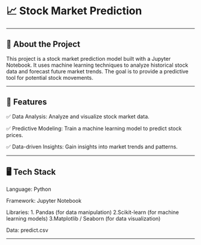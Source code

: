 # 📈 Stock Market Prediction
---
## 🌟 About the Project
This project is a stock market prediction model built with a Jupyter Notebook. It uses machine learning techniques to analyze historical stock data and forecast future market trends. The goal is to provide a predictive tool for potential stock movements.

---

## 🎯 Features
✅ Data Analysis: Analyze and visualize stock market data.

✅ Predictive Modeling: Train a machine learning model to predict stock prices.

✅ Data-driven Insights: Gain insights into market trends and patterns.

---

## 🖥️ Tech Stack
Language: Python

Framework: Jupyter Notebook

Libraries: 1. Pandas (for data manipulation)
           2.Scikit-learn (for machine learning models)
           3.Matplotlib / Seaborn (for data visualization)
           
Data: predict.csv

---
